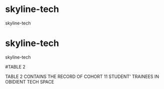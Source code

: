 # skyline-tech
skyline-tech
# skyline-tech
skyline-tech


#TABLE 2

TABLE 2 CONTAINS THE RECORD OF COHORT 11 STUDENT' TRAINEES IN OBIDIENT TECH SPACE